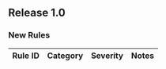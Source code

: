 ## Release 1.0

### New Rules

Rule ID | Category | Severity | Notes
--------|----------|----------|-------
